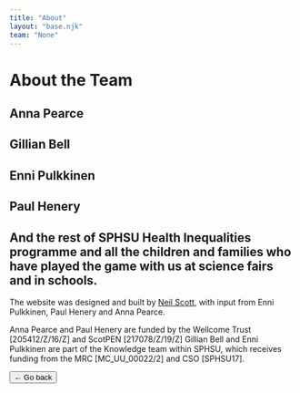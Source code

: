 ```yaml
---
title: "About"
layout: "base.njk"
team: "None"
---
```



# About the Team


## Anna Pearce

## Gillian Bell

## Enni Pulkkinen

## Paul Henery

## And the rest of SPHSU Health Inequalities programme and all the children and families who have played the game with us at science fairs and in schools.



The website was designed and built by [Neil Scott](https://www.neil-scott), with input from Enni Pulkkinen, Paul Henery and Anna Pearce.


Anna Pearce and Paul Henery are funded by the Wellcome Trust [205412/Z/16/Z] and ScotPEN [217078/Z/19/Z] Gillian Bell and Enni Pulkkinen are part of the Knowledge team within SPHSU, which receives funding from the MRC [MC_UU_00022/2] and CSO [SPHSU17].



<!--     • Anna Pearce, Gillian Bell, Enni Pulkkinen, Paul Henery, (with pictures), the rest of SPHSU Health Inequalities programme (link), and all the children and families who have played the game with us at science fairs and in schools. The website was designed and built by Neil Scott, with input from Enni Pulkkinen, Paul Henery and Anna Pearce” PLUS ANY OTHERS.
    • Anna Pearce and Paul Henery are funded by the Wellcome Trust and SPHSU receives funding from the MRC and CSO-->


<button class="btn" onclick="history.back(-1)">&larr; Go back</button>
